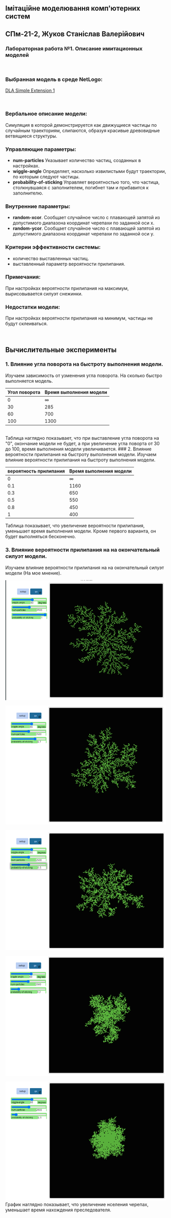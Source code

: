 ## Імітаційне моделювання комп'ютерних систем
## СПм-21-2, **Жуков Станіслав Валерійович**
### Лабораторная работа №**1**. Описание имитационных моделей

<br>

### Выбранная модель в среде NetLogo:
[DLA Simple Extension 1](http://www.netlogoweb.org/launch#http://www.netlogoweb.org/assets/modelslib/IABM%20Textbook/chapter%203/DLA%20Extensions/DLA%20Simple%20Extension%201.nlogo)

<br>

### Вербальное описание модели:
Симуляция в которой демонстрируется как движущиеся частицы по случайным траекториям, слипаются, образуя красивые древовидные ветвящиеся структуры.

### Управляющие параметры:
- **num-particles** Указывает количество частиц, созданных в настройках.
- **wiggle-angle** Определяет, насколько извилистыми будут траектории, по которым следуют частицы.
- **probability-of-sticking** Управляет вероятностью того, что частица, столкнувшаяся с заполнителем, погибнет там и прибавится к заполнителю.

### Внутренние параметры:
- **random-xcor**. Сообщает случайное число с плавающей запятой из допустимого диапазона координат черепахи по заданной оси x.
- **random-ycor**. Сообщает случайное число с плавающей запятой из допустимого диапазона координат черепахи по заданной оси y.

### Критерии эффективности системы:
- количество выставленных частиц.
- выставленный параметр вероятности прилипания.

### Примечания:
При настройках вероятности прилипания на максимум, вырисовывается силуэт снежинки.

### Недостатки модели:
При настройках вероятности прилипания на минимум, частицы не будут склеиваться.

<br>

## Вычислительные эксперименты

### 1. Влияние угла поворота на быстроту выполнения модели.
Изучаем зависимость от узменения угла поворота. На сколько быстро выполняется модель. 

<table>
<thead>
<tr><th>Угол поворота</th><th>Время выполнения модели</th></tr>
</thead>
<tbody>
<tr><td>0</td><td>∞</td></tr>
<tr><td>30</td><td>285</td></tr>
<tr><td>60</td><td>700</td></tr>
<tr><td>100</td><td>1300</td></tr>
</tbody>
</table>

<br>
Таблица наглядно показывает, что при выставление угла поворота на "0", окончание модели не будет, а при увеличение угла поворта от 30 до 100, время выполнения модели увеличивается.
### 2. Влияние вероятности прилипания на быстроту выполнения модели.
Изучаем влияние вероятности прилипания на быстроту выполнения модели.

<table>
<thead>
<tr><th>вероятность прилипания</th><th>Время выполнения модели</th></tr>
</thead>
<tbody>
<tr><td>0</td><td>∞</td></tr>
<tr><td>0.1</td><td>1160</td></tr>
<tr><td>0.3</td><td>650</td></tr>
<tr><td>0.5</td><td>550</td></tr>
<tr><td>0.8</td><td>450</td></tr>
<tr><td>1</td><td>400</td></tr>
</tbody>
</table>

Таблица показывает, что увеличение вероятности прилипания, уменьшает время выполнения модели. Кроме первого варианта, он будет выполняться бесконечно.

### 3. Влияние вероятности прилипания на на окончательный силуэт модели.
Изучаем влияние вероятности прилипания на на окончательный силуэт модели (На мое мнение). 

![Тест](1.png)

![Тест](1_07.png)

![Тест](2_05.png)

![Тест](3_02.png)

![Тест](4_01.png)
<br>
График наглядно показывает, что увеличение нселения черепах, уменьшает время нахождения преследователя.
